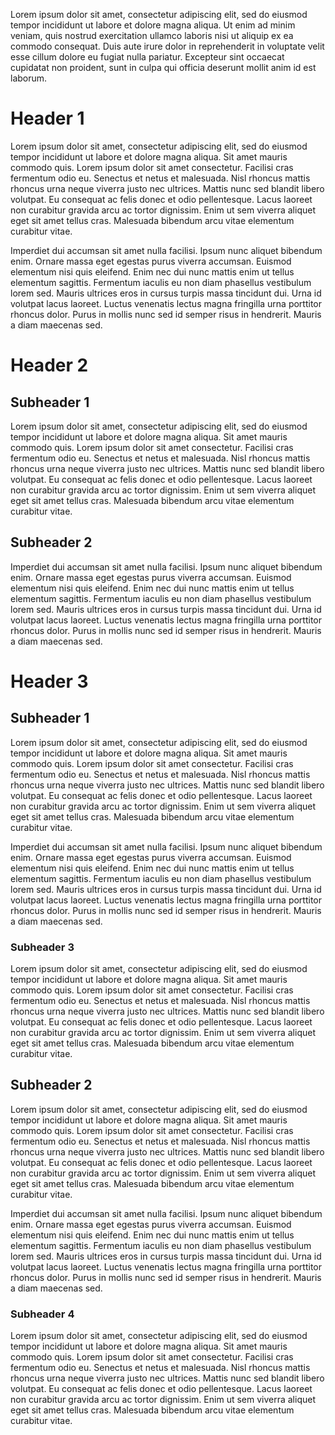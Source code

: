 Lorem ipsum dolor sit amet, consectetur adipiscing elit, sed do eiusmod tempor incididunt ut labore et dolore magna aliqua. Ut enim ad minim veniam, quis nostrud exercitation ullamco laboris nisi ut aliquip ex ea commodo consequat. Duis aute irure dolor in reprehenderit in voluptate velit esse cillum dolore eu fugiat nulla pariatur. Excepteur sint occaecat cupidatat non proident, sunt in culpa qui officia deserunt mollit anim id est laborum.

# Header 1
Lorem ipsum dolor sit amet, consectetur adipiscing elit, sed do eiusmod tempor incididunt ut labore et dolore magna aliqua. Sit amet mauris commodo quis. Lorem ipsum dolor sit amet consectetur. Facilisi cras fermentum odio eu. Senectus et netus et malesuada. Nisl rhoncus mattis rhoncus urna neque viverra justo nec ultrices. Mattis nunc sed blandit libero volutpat. Eu consequat ac felis donec et odio pellentesque. Lacus laoreet non curabitur gravida arcu ac tortor dignissim. Enim ut sem viverra aliquet eget sit amet tellus cras. Malesuada bibendum arcu vitae elementum curabitur vitae.

Imperdiet dui accumsan sit amet nulla facilisi. Ipsum nunc aliquet bibendum enim. Ornare massa eget egestas purus viverra accumsan. Euismod elementum nisi quis eleifend. Enim nec dui nunc mattis enim ut tellus elementum sagittis. Fermentum iaculis eu non diam phasellus vestibulum lorem sed. Mauris ultrices eros in cursus turpis massa tincidunt dui. Urna id volutpat lacus laoreet. Luctus venenatis lectus magna fringilla urna porttitor rhoncus dolor. Purus in mollis nunc sed id semper risus in hendrerit. Mauris a diam maecenas sed.

# Header 2
## Subheader 1
Lorem ipsum dolor sit amet, consectetur adipiscing elit, sed do eiusmod tempor incididunt ut labore et dolore magna aliqua. Sit amet mauris commodo quis. Lorem ipsum dolor sit amet consectetur. Facilisi cras fermentum odio eu. Senectus et netus et malesuada. Nisl rhoncus mattis rhoncus urna neque viverra justo nec ultrices. Mattis nunc sed blandit libero volutpat. Eu consequat ac felis donec et odio pellentesque. Lacus laoreet non curabitur gravida arcu ac tortor dignissim. Enim ut sem viverra aliquet eget sit amet tellus cras. Malesuada bibendum arcu vitae elementum curabitur vitae.

## Subheader 2
Imperdiet dui accumsan sit amet nulla facilisi. Ipsum nunc aliquet bibendum enim. Ornare massa eget egestas purus viverra accumsan. Euismod elementum nisi quis eleifend. Enim nec dui nunc mattis enim ut tellus elementum sagittis. Fermentum iaculis eu non diam phasellus vestibulum lorem sed. Mauris ultrices eros in cursus turpis massa tincidunt dui. Urna id volutpat lacus laoreet. Luctus venenatis lectus magna fringilla urna porttitor rhoncus dolor. Purus in mollis nunc sed id semper risus in hendrerit. Mauris a diam maecenas sed.

# Header 3

## Subheader 1
Lorem ipsum dolor sit amet, consectetur adipiscing elit, sed do eiusmod tempor incididunt ut labore et dolore magna aliqua. Sit amet mauris commodo quis. Lorem ipsum dolor sit amet consectetur. Facilisi cras fermentum odio eu. Senectus et netus et malesuada. Nisl rhoncus mattis rhoncus urna neque viverra justo nec ultrices. Mattis nunc sed blandit libero volutpat. Eu consequat ac felis donec et odio pellentesque. Lacus laoreet non curabitur gravida arcu ac tortor dignissim. Enim ut sem viverra aliquet eget sit amet tellus cras. Malesuada bibendum arcu vitae elementum curabitur vitae.

Imperdiet dui accumsan sit amet nulla facilisi. Ipsum nunc aliquet bibendum enim. Ornare massa eget egestas purus viverra accumsan. Euismod elementum nisi quis eleifend. Enim nec dui nunc mattis enim ut tellus elementum sagittis. Fermentum iaculis eu non diam phasellus vestibulum lorem sed. Mauris ultrices eros in cursus turpis massa tincidunt dui. Urna id volutpat lacus laoreet. Luctus venenatis lectus magna fringilla urna porttitor rhoncus dolor. Purus in mollis nunc sed id semper risus in hendrerit. Mauris a diam maecenas sed.

### Subheader 3
Lorem ipsum dolor sit amet, consectetur adipiscing elit, sed do eiusmod tempor incididunt ut labore et dolore magna aliqua. Sit amet mauris commodo quis. Lorem ipsum dolor sit amet consectetur. Facilisi cras fermentum odio eu. Senectus et netus et malesuada. Nisl rhoncus mattis rhoncus urna neque viverra justo nec ultrices. Mattis nunc sed blandit libero volutpat. Eu consequat ac felis donec et odio pellentesque. Lacus laoreet non curabitur gravida arcu ac tortor dignissim. Enim ut sem viverra aliquet eget sit amet tellus cras. Malesuada bibendum arcu vitae elementum curabitur vitae.

## Subheader 2
Lorem ipsum dolor sit amet, consectetur adipiscing elit, sed do eiusmod tempor incididunt ut labore et dolore magna aliqua. Sit amet mauris commodo quis. Lorem ipsum dolor sit amet consectetur. Facilisi cras fermentum odio eu. Senectus et netus et malesuada. Nisl rhoncus mattis rhoncus urna neque viverra justo nec ultrices. Mattis nunc sed blandit libero volutpat. Eu consequat ac felis donec et odio pellentesque. Lacus laoreet non curabitur gravida arcu ac tortor dignissim. Enim ut sem viverra aliquet eget sit amet tellus cras. Malesuada bibendum arcu vitae elementum curabitur vitae.

Imperdiet dui accumsan sit amet nulla facilisi. Ipsum nunc aliquet bibendum enim. Ornare massa eget egestas purus viverra accumsan. Euismod elementum nisi quis eleifend. Enim nec dui nunc mattis enim ut tellus elementum sagittis. Fermentum iaculis eu non diam phasellus vestibulum lorem sed. Mauris ultrices eros in cursus turpis massa tincidunt dui. Urna id volutpat lacus laoreet. Luctus venenatis lectus magna fringilla urna porttitor rhoncus dolor. Purus in mollis nunc sed id semper risus in hendrerit. Mauris a diam maecenas sed.

### Subheader 4
Lorem ipsum dolor sit amet, consectetur adipiscing elit, sed do eiusmod tempor incididunt ut labore et dolore magna aliqua. Sit amet mauris commodo quis. Lorem ipsum dolor sit amet consectetur. Facilisi cras fermentum odio eu. Senectus et netus et malesuada. Nisl rhoncus mattis rhoncus urna neque viverra justo nec ultrices. Mattis nunc sed blandit libero volutpat. Eu consequat ac felis donec et odio pellentesque. Lacus laoreet non curabitur gravida arcu ac tortor dignissim. Enim ut sem viverra aliquet eget sit amet tellus cras. Malesuada bibendum arcu vitae elementum curabitur vitae.